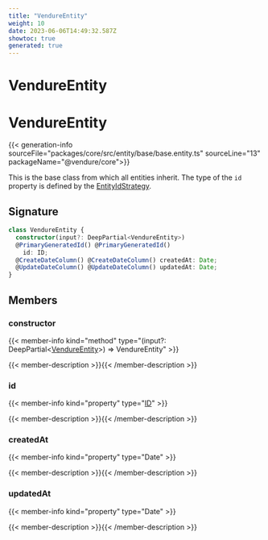```yaml
---
title: "VendureEntity"
weight: 10
date: 2023-06-06T14:49:32.587Z
showtoc: true
generated: true
---
```

<!-- This file was generated from the Vendure source. Do not modify. Instead, re-run the "docs:build" script -->

# VendureEntity
<div class="symbol">


# VendureEntity

{{< generation-info sourceFile="packages/core/src/entity/base/base.entity.ts" sourceLine="13" packageName="@vendure/core">}}

This is the base class from which all entities inherit. The type of
the `id` property is defined by the <a href='/typescript-api/configuration/entity-id-strategy#entityidstrategy'>EntityIdStrategy</a>.

## Signature

```TypeScript
class VendureEntity {
  constructor(input?: DeepPartial<VendureEntity>)
  @PrimaryGeneratedId() @PrimaryGeneratedId()
    id: ID;
  @CreateDateColumn() @CreateDateColumn() createdAt: Date;
  @UpdateDateColumn() @UpdateDateColumn() updatedAt: Date;
}
```
## Members

### constructor

{{< member-info kind="method" type="(input?: DeepPartial&#60;<a href='/typescript-api/entities/vendure-entity#vendureentity'>VendureEntity</a>&#62;) => VendureEntity"  >}}

{{< member-description >}}{{< /member-description >}}

### id

{{< member-info kind="property" type="<a href='/typescript-api/common/id#id'>ID</a>"  >}}

{{< member-description >}}{{< /member-description >}}

### createdAt

{{< member-info kind="property" type="Date"  >}}

{{< member-description >}}{{< /member-description >}}

### updatedAt

{{< member-info kind="property" type="Date"  >}}

{{< member-description >}}{{< /member-description >}}


</div>
